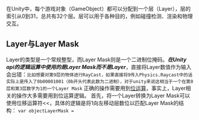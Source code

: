 在Unity中，每个游戏对象（GameObject）都可以分配到一个层（Layer），层的索引从0到31，总共有32个层。层可以用于各种目的，例如碰撞检测、渲染和物理交互。

## Layer与Layer Mask
Layer的类型是一个常规整型，而Layer Mask则是一个二进制位掩码。***在Unity api的逻辑运算中使用的是Layer Mask而不是Layer***，直接将Layer数值作为输入会出错：`比如想要对第9层的物体进行RayCast，如果直接将9传入Physics.Raycast中的话实际上是传入了0b00001001（0b开头代表此数为二进制），对于unity来说这相当于一个在第0层和第3层数字为1的一个Layer Mask`
正确的操作需要用到[位运算](特殊语法与语法糖#位运算符)，事实上，Layer相关的操作大多需要用到位运算逻辑。
首先，将一个Layer转换为Layer Mask可以使用位移运算符<<，具体的逻辑是将1向左移动层数位以匹配Layer Mask的结构：
`var objectLayerMask = `